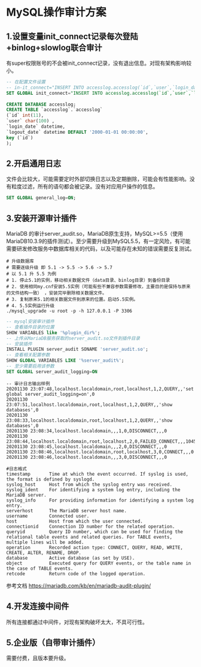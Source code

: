 # MySQL操作审计方案


## 1.设置变量init_connect记录每次登陆+binlog+slowlog联合审计
有super权限账号的不会被init_connect记录，没有退出信息。对现有架构影响较小。
```sql
-- 在配置文件设置  
-- in-it_connect="INSERT INTO accesslog.accesslog(`id`,`user`,`login_date`) VALUES (connection_id(),user(),now());"  
SET GLOBAL init_connect="INSERT INTO accesslog.accesslog(`id`,`user`,`login_date`) VALUES (connection_id(),user(),now());"  
  
CREATE DATABASE accesslog;  
CREATE TABLE `accesslog`.`accesslog`   
(`id` int(11),  
`user` char(100) ,  
`login_date` datetime,  
`logout_date` datetime DEFAULT '2000-01-01 00:00:00',  
key (`id`)  
);  

```


## 2.开启通用日志
文件会比较大，可能需要定时外部切换日志以及定期删除，可能会有性能影响。没有粒度过滤，所有的语句都会被记录。没有对应用户操作的信息。
```sql
SET GLOBAL general_log=ON;
```


## 3.安装开源审计插件
MariaDB 的审计server_audit.so，MariaDB原生支持，MySQL>=5.5（使用MariaDB10.3.9的插件测试）。至少需要升级到MySQL5.5，有一定风险，有可能需要研发修改服务中数据库相关的代码，以及可能存在未知的错误需要反复测试。
```shell
# 升级数据库 
# 需要逐级升级 即 5.1 -> 5.5 -> 5.6 -> 5.7
# 以 5.1 升 5.5 为例
# 1. 停止5.1的实例，移动相关数据文件（data目录、binlog目录）到备份目录
# 2. 使用相同my.cnf安装5.5实例（可能有些不兼容参数需要修改，主要目的是保持与原来的文件结构一致） ，安装完毕删除相关数据文件。
# 3. 复制原来5.1的相关数据文件到原来的位置。启动5.5实例。
# 4. 5.5实例运行升级
./mysql_upgrade -u root -p -h 127.0.0.1 -P 3306

```
```sql
-- mysql安装审计插件
-- 查看插件目录的位置
SHOW VARIABLES like '%plugin_dir%';
-- 上传从MariaDB服务获取的server_audit.so文件到插件目录 
-- 安装插件
INSTALL PLUGIN server_audit SONAME 'server_audit.so';
-- 查看相关配置参数
SHOW GLOBAL VARIABLES LIKE '%server_audit%';  
-- 至少需要启用该参数
SET GLOBAL server_audit_logging=ON
```
```shell
-- 审计日志输出样例
20201130 23:07:48,localhost.localdomain,root,localhost,1,2,QUERY,,'set global server_audit_logging=on',0
20201130 23:07:51,localhost.localdomain,root,localhost,1,2,QUERY,,'show databases',0
20201130 23:08:33,localhost.localdomain,root,localhost,1,2,QUERY,,'show databases',0
20201130 23:08:34,localhost.localdomain,,,1,0,DISCONNECT,,,0
20201130 23:08:44,localhost.localdomain,root,localhost,2,0,FAILED_CONNECT,,,1045
20201130 23:08:45,localhost.localdomain,,,2,0,DISCONNECT,,,0
20201130 23:08:46,localhost.localdomain,root,localhost,3,0,CONNECT,,,0
20201130 23:08:46,localhost.localdomain,,,3,0,DISCONNECT,,,0
```
```
#日志格式
timestamp	    Time at which the event occurred. If syslog is used, the format is defined by syslogd.
syslog_host	    Host from which the syslog entry was received.
syslog_ident	For identifying a system log entry, including the MariaDB server.
syslog_info	    For providing information for identifying a system log entry.
serverhost	    The MariaDB server host name.
username	    Connected user.
host	        Host from which the user connected.
connectionid	Connection ID number for the related operation.
queryid	        Query ID number, which can be used for finding the relational table events and related queries. For TABLE events, multiple lines will be added.
operation	    Recorded action type: CONNECT, QUERY, READ, WRITE, CREATE, ALTER, RENAME, DROP.
database	    Active database (as set by USE).
object	        Executed query for QUERY events, or the table name in the case of TABLE events.
retcode	        Return code of the logged operation.
```
参考文档 https://mariadb.com/kb/en/mariadb-audit-plugin/


## 4.开发连接中间件
所有连接都通过中间件，对现有架构破坏太大，不具可行性。


## 5.企业版（自带审计插件）
需要付费，且版本要升级。

